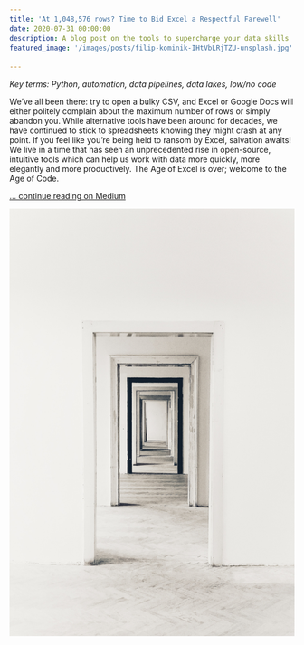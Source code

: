 ```yaml
---
title: 'At 1,048,576 rows? Time to Bid Excel a Respectful Farewell'
date: 2020-07-31 00:00:00
description: A blog post on the tools to supercharge your data skills
featured_image: '/images/posts/filip-kominik-IHtVbLRjTZU-unsplash.jpg'

---
```

_Key terms: Python, automation, data pipelines, data lakes, low/no code_

We’ve all been there: try to open a bulky CSV, and Excel or Google Docs will 
either politely complain about the maximum number of rows or simply abandon you.
While alternative tools have been around for decades, we have continued to stick
to spreadsheets knowing they might crash at any point. If you feel like you’re 
being held to ransom by Excel, salvation awaits! We live in a time that has seen
an unprecedented rise in open-source, intuitive tools which can help us work 
with data more quickly, more elegantly and more productively. The Age of Excel 
is over; welcome to the Age of Code.

[... continue reading on Medium](https://blog.decoded.com/at-1-048-576-rows-time-to-bid-excel-a-respectful-farewell-fd1e56f63772)

![Photo by Filip Kominik on Unsplash](/images/posts/filip-kominik-IHtVbLRjTZU-unsplash.jpg)

